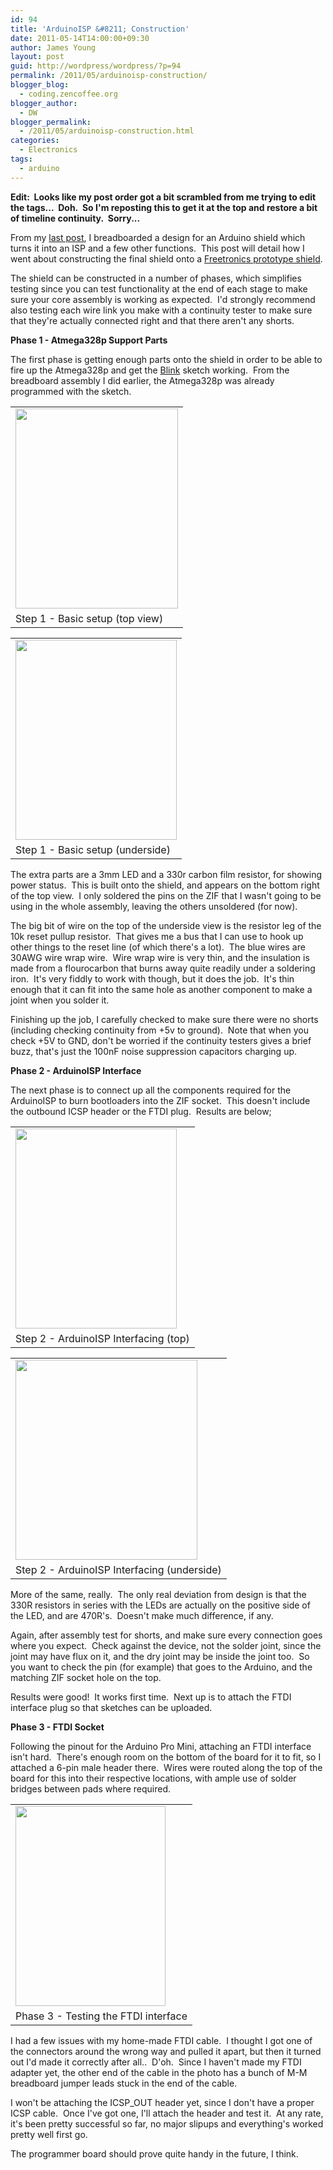 ```yaml
---
id: 94
title: 'ArduinoISP &#8211; Construction'
date: 2011-05-14T14:00:00+09:30
author: James Young
layout: post
guid: http://wordpress/wordpress/?p=94
permalink: /2011/05/arduinoisp-construction/
blogger_blog:
  - coding.zencoffee.org
blogger_author:
  - DW
blogger_permalink:
  - /2011/05/arduinoisp-construction.html
categories:
  - Electronics
tags:
  - arduino
---
```

**<span>Edit:  Looks like my post order got a bit scrambled from me trying to edit the tags...  Doh.  So I'm reposting this to get it at the top and restore a bit of timeline continuity.  Sorry...</span>** 

From my [last post](http://zencoding.blogspot.com/2011/05/arduinoisp-shield-prototyping.html), I breadboarded a design for an Arduino shield which turns it into an ISP and a few other functions.  This post will detail how I went about constructing the final shield onto a [Freetronics prototype shield](http://www.freetronics.com/products/protoshield-basic).

The shield can be constructed in a number of phases, which simplifies testing since you can test functionality at the end of each stage to make sure your core assembly is working as expected.  I'd strongly recommend also testing each wire link you make with a continuity tester to make sure that they're actually connected right and that there aren't any shorts.

<a name="more"></a>

<span><b>Phase 1 - Atmega328p Support Parts</b></span>

The first phase is getting enough parts onto the shield in order to be able to fire up the Atmega328p and get the [Blink](http://www.arduino.cc/en/Tutorial/Blink) sketch working.  From the breadboard assembly I did earlier, the Atmega328p was already programmed with the sketch.

<table align="center" cellpadding="0" cellspacing="0">
  <tr>
    <td>
      <a href="https://i1.wp.com/3.bp.blogspot.com/-sgBnm0l9frk/Tc4ruxmccHI/AAAAAAAAAFs/-JdqcGCQNCU/s1600/isp_step1_top.JPG" imageanchor="1"><img border="0" height="320" src="https://i0.wp.com/3.bp.blogspot.com/-sgBnm0l9frk/Tc4ruxmccHI/AAAAAAAAAFs/-JdqcGCQNCU/s320/isp_step1_top.JPG?resize=260%2C320" width="260"  data-recalc-dims="1" /></a>
    </td>
  </tr>
  
  <tr>
    <td>
      Step 1 - Basic setup (top view)
    </td>
  </tr>
</table>



<table align="center" cellpadding="0" cellspacing="0">
  <tr>
    <td>
      <a href="https://i0.wp.com/3.bp.blogspot.com/-6O8t0sAZlnA/Tc4rwSn_MuI/AAAAAAAAAFw/XHWieFGRRVY/s1600/isp_step1_underside.JPG" imageanchor="1"><img border="0" height="320" src="https://i0.wp.com/3.bp.blogspot.com/-6O8t0sAZlnA/Tc4rwSn_MuI/AAAAAAAAAFw/XHWieFGRRVY/s320/isp_step1_underside.JPG?resize=258%2C320" width="258"  data-recalc-dims="1" /></a>
    </td>
  </tr>
  
  <tr>
    <td>
      Step 1 - Basic setup (underside)
    </td>
  </tr>
</table>

The extra parts are a 3mm LED and a 330r carbon film resistor, for showing power status.  This is built onto the shield, and appears on the bottom right of the top view.  I only soldered the pins on the ZIF that I wasn't going to be using in the whole assembly, leaving the others unsoldered (for now). 

The big bit of wire on the top of the underside view is the resistor leg of the 10k reset pullup resistor.  That gives me a bus that I can use to hook up other things to the reset line (of which there's a lot).  The blue wires are 30AWG wire wrap wire.  Wire wrap wire is very thin, and the insulation is made from a flourocarbon that burns away quite readily under a soldering iron.  It's very fiddly to work with though, but it does the job.  It's thin enough that it can fit into the same hole as another component to make a joint when you solder it.

Finishing up the job, I carefully checked to make sure there were no shorts (including checking continuity from +5v to ground).  Note that when you check +5V to GND, don't be worried if the continuity testers gives a brief buzz, that's just the 100nF noise suppression capacitors charging up.

<span><b>Phase 2 - ArduinoISP Interface</b></span>

The next phase is to connect up all the components required for the ArduinoISP to burn bootloaders into the ZIF socket.  This doesn't include the outbound ICSP header or the FTDI plug.  Results are below;

<table align="center" cellpadding="0" cellspacing="0">
  <tr>
    <td>
      <a href="https://i2.wp.com/4.bp.blogspot.com/-9mLu7BhaCCg/Tc4uN8IXV_I/AAAAAAAAAF0/BsIwBBYX1Ps/s1600/isp_step2_top.JPG" imageanchor="1"><img border="0" height="320" src="https://i0.wp.com/4.bp.blogspot.com/-9mLu7BhaCCg/Tc4uN8IXV_I/AAAAAAAAAF0/BsIwBBYX1Ps/s320/isp_step2_top.JPG?resize=258%2C320" width="258"  data-recalc-dims="1" /></a>
    </td>
  </tr>
  
  <tr>
    <td>
      Step 2 - ArduinoISP Interfacing (top)
    </td>
  </tr>
</table>



<table align="center" cellpadding="0" cellspacing="0">
  <tr>
    <td>
      <a href="https://i0.wp.com/2.bp.blogspot.com/-d2pEiskUJJU/Tc4uPcoAJdI/AAAAAAAAAF4/im_vTx6h010/s1600/isp_step2_underside.JPG" imageanchor="1"><img border="0" height="320" src="https://i2.wp.com/2.bp.blogspot.com/-d2pEiskUJJU/Tc4uPcoAJdI/AAAAAAAAAF4/im_vTx6h010/s320/isp_step2_underside.JPG?resize=291%2C320" width="291"  data-recalc-dims="1" /></a>
    </td>
  </tr>
  
  <tr>
    <td>
      Step 2 - ArduinoISP Interfacing (underside)
    </td>
  </tr>
</table>

More of the same, really.  The only real deviation from design is that the 330R resistors in series with the LEDs are actually on the positive side of the LED, and are 470R's.  Doesn't make much difference, if any.

Again, after assembly test for shorts, and make sure every connection goes where you expect.  Check against the device, not the solder joint, since the joint may have flux on it, and the dry joint may be inside the joint too.  So you want to check the pin (for example) that goes to the Arduino, and the matching ZIF socket hole on the top.

Results were good!  It works first time.  Next up is to attach the FTDI interface plug so that sketches can be uploaded.

**<span>Phase 3 - FTDI Socket</span>**

Following the pinout for the Arduino Pro Mini, attaching an FTDI interface isn't hard.  There's enough room on the bottom of the board for it to fit, so I attached a 6-pin male header there.  Wires were routed along the top of the board for this into their respective locations, with ample use of solder bridges between pads where required.

<table align="center" cellpadding="0" cellspacing="0">
  <tr>
    <td>
      <a href="https://i0.wp.com/4.bp.blogspot.com/-Nu3gkXWiaEY/Tc6fkS9k5qI/AAAAAAAAAF8/VaGNrtAQ--4/s1600/step3_done.JPG" imageanchor="1"><img border="0" height="320" src="https://i1.wp.com/4.bp.blogspot.com/-Nu3gkXWiaEY/Tc6fkS9k5qI/AAAAAAAAAF8/VaGNrtAQ--4/s320/step3_done.JPG?resize=240%2C320" width="240"  data-recalc-dims="1" /></a>
    </td>
  </tr>
  
  <tr>
    <td>
      Phase 3 - Testing the FTDI interface
    </td>
  </tr>
</table>

I had a few issues with my home-made FTDI cable.  I thought I got one of the connectors around the wrong way and pulled it apart, but then it turned out I'd made it correctly after all..  D'oh.  Since I haven't made my FTDI adapter yet, the other end of the cable in the photo has a bunch of M-M breadboard jumper leads stuck in the end of the cable.

I won't be attaching the ICSP_OUT header yet, since I don't have a proper ICSP cable.  Once I've got one, I'll attach the header and test it.  At any rate, it's been pretty successful so far, no major slipups and everything's worked pretty well first go.

The programmer board should prove quite handy in the future, I think.